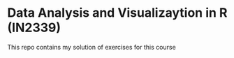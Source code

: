 
# Data Analysis and Visualizaytion in R (IN2339)

This repo contains my solution of exercises for this course
